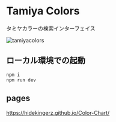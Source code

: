 # Tamiya Colors

タミヤカラーの検索インターフェイス

![tamiyacolors](https://github.com/hidekingerz/Color-Chart/assets/6613700/cc79edff-acd6-4fa4-9a93-d66a6ce65d41)

## ローカル環境での起動
```
npm i
npm run dev
```

## pages

https://hidekingerz.github.io/Color-Chart/
